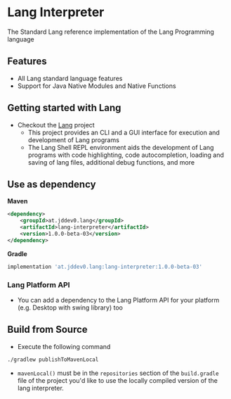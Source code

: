 # Lang Interpreter

The Standard Lang reference implementation of the Lang Programming language

## Features

- All Lang standard language features
- Support for Java Native Modules and Native Functions

## Getting started with Lang

- Checkout the [Lang](https://github.com/JDDev0/lang) project
  - This project provides an CLI and a GUI interface for execution and development of Lang programs
  - The Lang Shell REPL environment aids the development of Lang programs with code highlighting,
    code autocompletion, loading and saving of lang files, additional debug functions, and more

## Use as dependency

**Maven**
```xml
<dependency>
    <groupId>at.jddev0.lang</groupId>
    <artifactId>lang-interpreter</artifactId>
    <version>1.0.0-beta-03</version>
</dependency>
```
**Gradle**
```groovy
implementation 'at.jddev0.lang:lang-interpreter:1.0.0-beta-03'
```

### Lang Platform API
- You can add a dependency to the Lang Platform API for your platform (e.g. Desktop with swing library) too

## Build from Source

- Execute the following command
```bash
./gradlew publishToMavenLocal
```
- `mavenLocal()` must be in the `repositories` section of the `build.gradle` file of the project you'd like to use the locally compiled version of the lang interpreter.